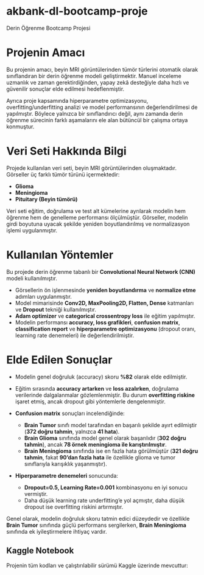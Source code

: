 # akbank-dl-bootcamp-proje
Derin Öğrenme Bootcamp Projesi

# Projenin Amacı  

Bu projenin amacı, beyin MRI görüntülerinden tümör türlerini otomatik olarak sınıflandıran bir derin öğrenme modeli geliştirmektir. Manuel inceleme uzmanlık ve zaman gerektirdiğinden, yapay zekâ desteğiyle daha hızlı ve güvenilir sonuçlar elde edilmesi hedeflenmiştir.  

Ayrıca proje kapsamında hiperparametre optimizasyonu, overfitting/underfitting analizi ve model performansının değerlendirilmesi de yapılmıştır. Böylece yalnızca bir sınıflandırıcı değil, aynı zamanda derin öğrenme sürecinin farklı aşamalarını ele alan bütüncül bir çalışma ortaya konmuştur.


# Veri Seti Hakkında Bilgi  

Projede kullanılan veri seti, beyin MRI görüntülerinden oluşmaktadır. Görseller üç farklı tümör türünü içermektedir:  

- **Glioma**  
- **Meningioma**  
- **Pituitary (Beyin tümörü)**  

Veri seti eğitim, doğrulama ve test alt kümelerine ayrılarak modelin hem öğrenme hem de genelleme performansı ölçülmüştür. Görseller, modelin girdi boyutuna uyacak şekilde yeniden boyutlandırılmış ve normalizasyon işlemi uygulanmıştır.  


# Kullanılan Yöntemler  

Bu projede derin öğrenme tabanlı bir **Convolutional Neural Network (CNN)** modeli kullanılmıştır.  

- Görsellerin ön işlenmesinde **yeniden boyutlandırma** ve **normalize etme** adımları uygulanmıştır.  
- Model mimarisinde **Conv2D, MaxPooling2D, Flatten, Dense** katmanları ve **Dropout** tekniği kullanılmıştır.  
- **Adam optimizer** ve **categorical crossentropy loss** ile eğitim yapılmıştır.  
- Modelin performansı **accuracy, loss grafikleri**, **confusion matrix**, **classification report** ve **hiperparametre optimizasyonu** (dropout oranı, learning rate denemeleri) ile değerlendirilmiştir.


# Elde Edilen Sonuçlar  

- Modelin genel doğruluk (accuracy) skoru **%82** olarak elde edilmiştir.  
- Eğitim sırasında **accuracy artarken** ve **loss azalırken**, doğrulama verilerinde dalgalanmalar gözlemlenmiştir. Bu durum **overfitting riskine** işaret etmiş, ancak dropout gibi yöntemlerle dengelenmiştir.  

- **Confusion matrix** sonuçları incelendiğinde:  
  - **Brain Tumor** sınıfı model tarafından en başarılı şekilde ayırt edilmiştir (**372 doğru tahmin**, yalnızca **41 hata**).  
  - **Brain Glioma** sınıfında model genel olarak başarılıdır (**302 doğru tahmin**), ancak **78 örnek meningioma ile karıştırılmıştır**.  
  - **Brain Meningioma** sınıfında ise en fazla hata görülmüştür (**321 doğru tahmin**, fakat **90’dan fazla hata** ile özellikle glioma ve tumor sınıflarıyla karışıklık yaşanmıştır).  

- **Hiperparametre denemeleri** sonucunda:  
  - **Dropout=0.5, Learning Rate=0.001** kombinasyonu en iyi sonucu vermiştir.  
  - Daha düşük learning rate underfitting’e yol açmıştır, daha düşük dropout ise overfitting riskini artırmıştır.  

Genel olarak, modelin doğruluk skoru tatmin edici düzeydedir ve özellikle **Brain Tumor** sınıfında güçlü performans sergilerken, **Brain Meningioma** sınıfında ek iyileştirmelere ihtiyaç vardır.

## Kaggle Notebook

Projenin tüm kodları ve çalıştırılabilir sürümü Kaggle üzerinde mevcuttur:  
